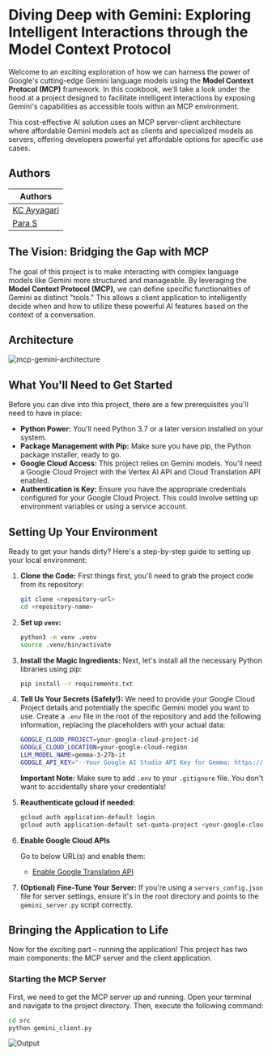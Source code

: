 # Diving Deep with Gemini: Exploring Intelligent Interactions through the Model Context Protocol

Welcome to an exciting exploration of how we can harness the power of Google's cutting-edge Gemini language models using the **Model Context Protocol (MCP)** framework. In this cookbook, we'll take a look under the hood at a project designed to facilitate intelligent interactions by exposing Gemini's capabilities as accessible tools within an MCP environment.

This cost-effective AI solution uses an MCP server-client architecture where affordable Gemini models act as clients and specialized models as servers, offering developers powerful yet affordable options for specific use cases.

## Authors

| Authors                                     |
| ------------------------------------------- |
| [KC Ayyagari](https://github.com/krishchyt) |
| [Para S](https://github.com/paraluke23)     |

## The Vision: Bridging the Gap with MCP

The goal of this project is to make interacting with complex language models like Gemini more structured and manageable. By leveraging the **Model Context Protocol (MCP)**, we can define specific functionalities of Gemini as distinct "tools." This allows a client application to intelligently decide when and how to utilize these powerful AI features based on the context of a conversation.

## Architecture

![mcp-gemini-architecture](https://storage.googleapis.com/github-repo/generative-ai/gemini/mcp/mcp-orchestration-app/mcp-gemini-architecture.svg)

## What You'll Need to Get Started

Before you can dive into this project, there are a few prerequisites you'll need to have in place:

- **Python Power:** You'll need Python 3.7 or a later version installed on your system.
- **Package Management with Pip:** Make sure you have pip, the Python package installer, ready to go.
- **Google Cloud Access:** This project relies on Gemini models. You'll need a Google Cloud Project with the Vertex AI API and Cloud Translation API enabled.
- **Authentication is Key:** Ensure you have the appropriate credentials configured for your Google Cloud Project. This could involve setting up environment variables or using a service account.

## Setting Up Your Environment

Ready to get your hands dirty? Here's a step-by-step guide to setting up your local environment:

1. **Clone the Code:** First things first, you'll need to grab the project code from its repository:

    ```bash
    git clone <repository-url>
    cd <repository-name>
    ```

2. **Set up `venv`:**

    ```bash
    python3 -m venv .venv
    source .venv/bin/activate
    ```

3. **Install the Magic Ingredients:** Next, let's install all the necessary Python libraries using pip:

    ```bash
    pip install -r requirements.txt
    ```

4. **Tell Us Your Secrets (Safely!):** We need to provide your Google Cloud Project details and potentially the specific Gemini model you want to use. Create a `.env` file in the root of the repository and add the following information, replacing the placeholders with your actual data:

    ```sh
    GOOGLE_CLOUD_PROJECT=your-google-cloud-project-id
    GOOGLE_CLOUD_LOCATION=your-google-cloud-region
    LLM_MODEL_NAME=gemma-3-27b-it
    GOOGLE_API_KEY="--Your Google AI Studio API Key for Gemma: https://aistudio.google.com/apikey --"
    ```

    **Important Note:** Make sure to add `.env` to your `.gitignore` file. You don't want to accidentally share your credentials!

5. **Reauthenticate gcloud if needed:**

    ```sh
    gcloud auth application-default login
    gcloud auth application-default set-quota-project <your-google-cloud-project-id>
    ```

6. **Enable Google Cloud APIs**

    Go to below URL(s) and enable them:

    - [Enable Google Translation API](https://console.developers.google.com/apis/api/translate.googleapis.com/overview)

7. **(Optional) Fine-Tune Your Server:** If you're using a `servers_config.json` file for server settings, ensure it's in the root directory and points to the `gemini_server.py` script correctly.

## Bringing the Application to Life

Now for the exciting part – running the application! This project has two main components: the MCP server and the client application.

### Starting the MCP Server

First, we need to get the MCP server up and running. Open your terminal and navigate to the project directory. Then, execute the following command:

```bash
cd src
python gemini_client.py
```

![Output](https://storage.googleapis.com/github-repo/generative-ai/gemini/mcp/mcp-orchestration-app/Output.png)
